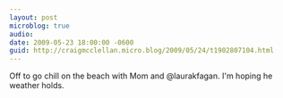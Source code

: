 ```yaml
---
layout: post
microblog: true
audio: 
date: 2009-05-23 18:00:00 -0600
guid: http://craigmcclellan.micro.blog/2009/05/24/t1902807104.html
---
```

Off to go chill on the beach with Mom and @laurakfagan.  I'm hoping he weather holds.
